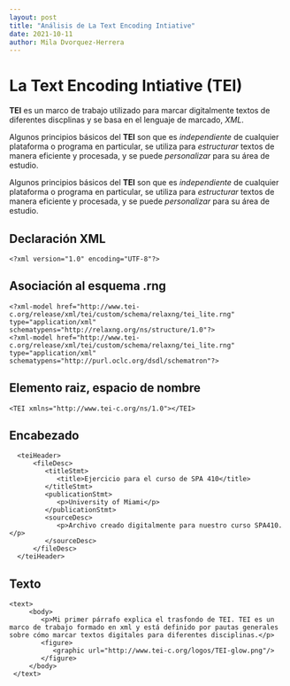 ```yaml
---
layout: post
title: "Análisis de La Text Encoding Intiative"
date: 2021-10-11
author: Mila Dvorquez-Herrera
---
```


# La Text Encoding Intiative (TEI)

**TEI** es un marco de trabajo utilizado para marcar digitalmente textos de diferentes discplinas y se basa en el lenguaje de marcado, *XML*.

Algunos principios básicos del **TEI** son que es *independiente* de cualquier plataforma o programa en particular, se utiliza para *estructurar* textos de manera eficiente y procesada, y se puede *personalizar* para su área de estudio. 

Algunos principios básicos del **TEI** son que es *independiente* de cualquier plataforma o programa en particular, se utiliza para *estructurar* textos de manera eficiente y procesada, y se puede *personalizar* para su área de estudio. 

## Declaración XML 
```
<?xml version="1.0" encoding="UTF-8"?>
```
## Asociación al esquema .rng
```
<?xml-model href="http://www.tei-c.org/release/xml/tei/custom/schema/relaxng/tei_lite.rng" type="application/xml" schematypens="http://relaxng.org/ns/structure/1.0"?>
<?xml-model href="http://www.tei-c.org/release/xml/tei/custom/schema/relaxng/tei_lite.rng" type="application/xml"
schematypens="http://purl.oclc.org/dsdl/schematron"?>
```
## Elemento raiz, espacio de nombre	
```
<TEI xmlns="http://www.tei-c.org/ns/1.0"></TEI> 
```
## Encabezado
```
  <teiHeader>
      <fileDesc>
         <titleStmt>
            <title>Ejercicio para el curso de SPA 410</title>
         </titleStmt>
         <publicationStmt>
            <p>University of Miami</p>        
         </publicationStmt>
         <sourceDesc>
            <p>Archivo creado digitalmente para nuestro curso SPA410.</p>
         </sourceDesc>
      </fileDesc>
  </teiHeader>
  ```
## Texto
 
 ```
 <text>
      <body>
         <p>Mi primer párrafo explica el trasfondo de TEI. TEI es un marco de trabajo formado en xml y está definido por pautas generales sobre cómo marcar textos digitales para diferentes disciplinas.</p>
         <figure>
            <graphic url="http://www.tei-c.org/logos/TEI-glow.png"/>
         </figure>
      </body>
  </text>
```
